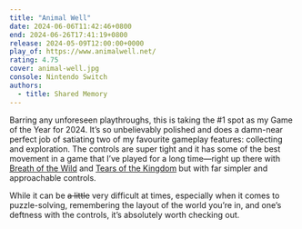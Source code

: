 ```yaml
---
title: "Animal Well"
date: 2024-06-06T11:42:46+0800
end: 2024-06-26T17:41:19+0800
release: 2024-05-09T12:00:00+0000
play_of: https://www.animalwell.net/
rating: 4.75
cover: animal-well.jpg
console: Nintendo Switch
authors:
  - title: Shared Memory
---
```


Barring any unforeseen playthroughs, this is taking the #1 spot as my Game of the Year for 2024. It’s so unbelievably polished and does a damn-near perfect job of satiating two of my favourite gameplay features: collecting and exploration. The controls are super tight and it has some of the best movement in a game that I’ve played for a long time—right up there with [Breath of the Wild](/game/breath-of-the-wild/) and [Tears of the Kingdom](/game/tears-of-the-kingdom/) but with far simpler and approachable controls.

While it can be <s>a little</s> very difficult at times, especially when it comes to puzzle-solving, remembering the layout of the world you’re in, and one’s deftness with the controls, it’s absolutely worth checking out.
